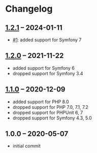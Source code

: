 # Changelog

## [1.2.1] – 2024-01-11

- [#1]: added support for Symfony 7

[#1]: https://github.com/craue/CraueTranslationsTests/issues/1
[1.2.1]: https://github.com/craue/CraueTranslationsTests/compare/1.2.0...1.2.1

## [1.2.0] – 2021-11-22

- added support for Symfony 6
- dropped support for Symfony 3.4

[1.2.0]: https://github.com/craue/CraueTranslationsTests/compare/1.1.0...1.2.0

## [1.1.0] – 2020-12-09

- added support for PHP 8.0
- dropped support for PHP 7.0, 7.1, 7.2
- dropped support for PHPUnit 6, 7
- dropped support for Symfony 4.3, 5.0

[1.1.0]: https://github.com/craue/CraueTranslationsTests/compare/1.0.0...1.1.0

## 1.0.0 – 2020-05-07

- initial commit
